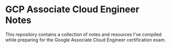 # GCP Associate Cloud Engineer Notes
This repository contains a collection of notes and resources I've compiled while preparing for the Google Associate Cloud Engineer certification exam.

